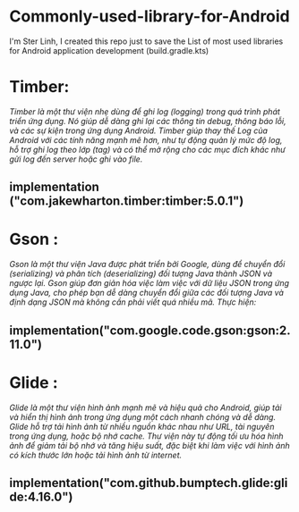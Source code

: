 # Commonly-used-library-for-Android
I'm Ster Linh, I created this repo just to save the List of most used libraries for Android application development (build.gradle.kts)

# Timber:
*Timber là một thư viện nhẹ dùng để ghi log (logging) trong quá trình phát triển ứng dụng. Nó giúp dễ dàng ghi lại các thông tin debug, thông báo lỗi, và các sự kiện trong ứng dụng Android. Timber giúp thay thế Log của Android với các tính năng mạnh mẽ hơn, như tự động quản lý mức độ log, hỗ trợ ghi log theo lớp (tag) và có thể mở rộng cho các mục đích khác như gửi log đến server hoặc ghi vào file.*
## implementation ("com.jakewharton.timber:timber:5.0.1")

# Gson :  
*Gson là một thư viện Java được phát triển bởi Google, dùng để chuyển đổi (serializing) và phân tích (deserializing) đối tượng Java thành JSON và ngược lại. Gson giúp đơn giản hóa việc làm việc với dữ liệu JSON trong ứng dụng Java, cho phép bạn dễ dàng chuyển đổi giữa các đối tượng Java và định dạng JSON mà không cần phải viết quá nhiều mã. Thực hiện:*
## implementation("com.google.code.gson:gson:2.11.0")

# Glide :
*Glide là một thư viện hình ảnh mạnh mẽ và hiệu quả cho Android, giúp tải và hiển thị hình ảnh trong ứng dụng một cách nhanh chóng và dễ dàng. Glide hỗ trợ tải hình ảnh từ nhiều nguồn khác nhau như URL, tài nguyên trong ứng dụng, hoặc bộ nhớ cache. Thư viện này tự động tối ưu hóa hình ảnh để giảm tải bộ nhớ và tăng hiệu suất, đặc biệt khi làm việc với hình ảnh có kích thước lớn hoặc tải hình ảnh từ internet.*
## implementation("com.github.bumptech.glide:glide:4.16.0")



